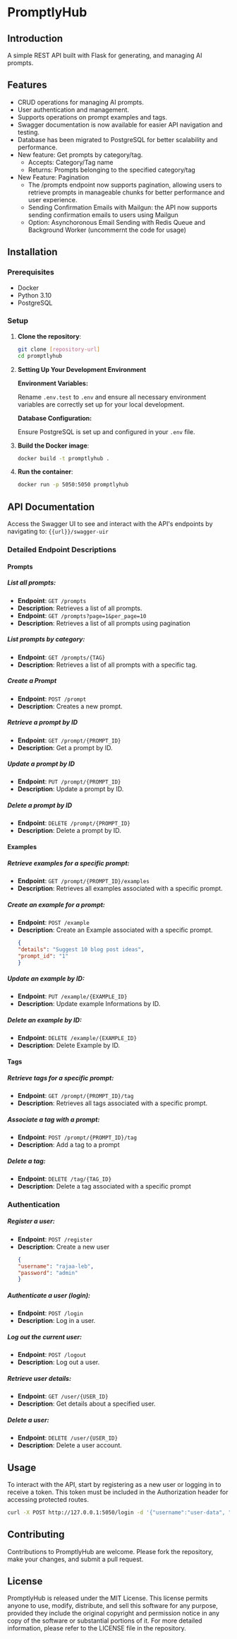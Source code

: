 # PromptlyHub

## Introduction
A simple REST API built with Flask for generating, and managing AI prompts.


## Features
- CRUD operations for managing AI prompts.
- User authentication and management.
- Supports operations on prompt examples and tags.
- Swagger documentation is now available for easier API navigation and testing.
- Database has been migrated to PostgreSQL for better scalability and performance.
- New feature: Get prompts by category/tag.
  - Accepts: Category/Tag name
  - Returns: Prompts belonging to the specified category/tag
- New Feature: Pagination
  - The /prompts endpoint now supports pagination, allowing users to retrieve prompts in manageable chunks for better performance and user experience.
  - Sending Confirmation Emails with Mailgun: the API now supports sending confirmation emails to users using Mailgun
  - Option: Asynchoronous Email Sending with Redis Queue and Background Worker (uncommernt the code for usage)
  

## Installation

### Prerequisites

- Docker
- Python 3.10
- PostgreSQL

### Setup

1. **Clone the repository**:
   ```bash
   git clone [repository-url]
   cd promptlyhub
   ````

2. **Setting Up Your Development Environment**
    
    **Environment Variables:**
        
    Rename `.env.test` to `.env` and ensure all necessary environment variables are correctly set up for your local development.
    
    **Database Configuration:**
        
    Ensure PostgreSQL is set up and configured in your `.env` file.

3. **Build the Docker image**:
    ```bash
    docker build -t promptlyhub .
    ````

4. **Run the container**:
    ```bash
    docker run -p 5050:5050 promptlyhub
    ````

## API Documentation

Access the Swagger UI to see and interact with the API's endpoints by navigating to:
`{{url}}/swagger-uir`

### Detailed Endpoint Descriptions

#### Prompts

##### List all prompts:
- **Endpoint**: `GET /prompts`
- **Description**: Retrieves a list of all prompts.
- **Endpoint**: `GET /prompts?page=1&per_page=10`
- **Description**: Retrieves a list of all prompts using pagination

##### List prompts by category:
- **Endpoint**: `GET /prompts/{TAG}`
- **Description**: Retrieves a list of all prompts with a specific tag.

##### Create a Prompt
- **Endpoint**: `POST /prompt`
- **Description**: Creates a new prompt.

##### Retrieve a prompt by ID
- **Endpoint**: `GET /prompt/{PROMPT_ID}`
- **Description**: Get a prompt by ID.

##### Update a prompt by ID
- **Endpoint**: `PUT /prompt/{PROMPT_ID}`
- **Description**: Update a prompt by ID.

##### Delete a prompt by ID
- **Endpoint**: `DELETE /prompt/{PROMPT_ID}`
- **Description**: Delete a prompt by ID.


#### Examples

##### Retrieve examples for a specific prompt:
- **Endpoint**: `GET /prompt/{PROMPT_ID}/examples`
- **Description**: Retrieves all examples associated with a specific prompt.
  
##### Create an example for a prompt:
- **Endpoint**: `POST /example`
- **Description**: Create an Example associated with a specific prompt.
    ```JSON
    {
    "details": "Suggest 10 blog post ideas",
    "prompt_id": "1"
    }
    ```

##### Update an example by ID:
- **Endpoint**: `PUT /example/{EXAMPLE_ID}`
- **Description**: Update example Informations by ID.

##### Delete an example by ID:
- **Endpoint**: `DELETE /example/{EXAMPLE_ID}`
- **Description**: Delete Example by ID.

#### Tags

##### Retrieve tags for a specific prompt:
- **Endpoint**: `GET /prompt/{PROMPT_ID}/tag`
- **Description**: Retrieves all tags associated with a specific prompt.

##### Associate a tag with a prompt:
- **Endpoint**: `POST /prompt/{PROMPT_ID}/tag`
- **Description**: Add a tag to a prompt

##### Delete a tag:
- **Endpoint**: `DELETE /tag/{TAG_ID}`
- **Description**: Delete a tag associated with a specific prompt
  
### Authentication

##### Register a user:
- **Endpoint**: `POST /register`
- **Description**: Create a new user
    ```json
    {
    "username": "rajaa-leb",
    "password": "admin"
    }
    ````

##### Authenticate a user (login):
- **Endpoint**: `POST /login`
- **Description**: Log in a user.


##### Log out the current user:
- **Endpoint**: `POST /logout`
- **Description**: Log out a user.


##### Retrieve user details:
- **Endpoint**: `GET /user/{USER_ID}`
- **Description**: Get details about a specified user.


##### Delete a user:
- **Endpoint**: `DELETE /user/{USER_ID}`
- **Description**: Delete a user account.


## Usage
To interact with the API, start by registering as a new user or logging in to receive a token. This token must be included in the Authorization header for accessing protected routes.

```bash
curl -X POST http://127.0.0.1:5050/login -d '{"username":"user-data", "password":"password"}'
````

## Contributing
Contributions to PromptlyHub are welcome. Please fork the repository, make your changes, and submit a pull request.

## License
PromptlyHub is released under the MIT License. This license permits anyone to use, modify, distribute, and sell this software for any purpose, provided they include the original copyright and permission notice in any copy of the software or substantial portions of it. For more detailed information, please refer to the LICENSE file in the repository.
